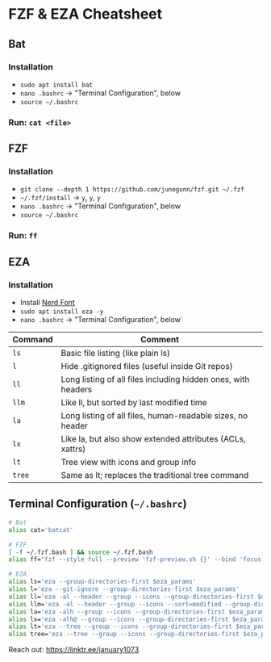 # FZF & EZA Cheatsheet

## Bat

### Installation
* `sudo apt install bat`
* `nano .bashrc` → "Terminal Configuration", below
* `source ~/.bashrc`

### Run: `cat <file>`

## FZF

### Installation
* `git clone --depth 1 https://github.com/junegunn/fzf.git ~/.fzf`
* `~/.fzf/install` → `y`, `y`, `y`
* `nano .bashrc` → "Terminal Configuration", below
* `source ~/.bashrc`

### Run: `ff`

## EZA

### Installation
* Install [Nerd Font](https://www.nerdfonts.com/)
* `sudo apt install eza -y`
* `nano .bashrc` → "Terminal Configuration", below`

| Command | Comment |
|---------|---------|
| `ls` | Basic file listing (like plain ls) |
| `l` | Hide .gitignored files (useful inside Git repos) |
| `ll` | Long listing of all files including hidden ones, with headers |
| `llm` | Like ll, but sorted by last modified time |
| `la` | Long listing of all files, human-readable sizes, no header |
| `lx` | Like la, but also show extended attributes (ACLs, xattrs) |
| `lt` | Tree view with icons and group info |
| `tree` | Same as lt; replaces the traditional tree command |

## Terminal Configuration (`~/.bashrc`)
```bash
# Bat
alias cat='batcat'

# FZF
[ -f ~/.fzf.bash ] && source ~/.fzf.bash
alias ff="fzf --style full --preview 'fzf-preview.sh {}' --bind 'focus:transform-header:file --brief {}'"

# EZA
alias ls='eza --group-directories-first $eza_params'
alias l='eza --git-ignore --group-directories-first $eza_params'
alias ll='eza -al --header --group --icons --group-directories-first $eza_params'
alias llm='eza -al --header --group --icons --sort=modified --group-directories-first $eza_params'
alias la='eza -alh --group --icons --group-directories-first $eza_params'
alias lx='eza -alh@ --group --icons --group-directories-first $eza_params'
alias lt='eza --tree --group --icons --group-directories-first $eza_params'
alias tree='eza --tree --group --icons --group-directories-first $eza_params'
```

Reach out: https://linktr.ee/january1073
